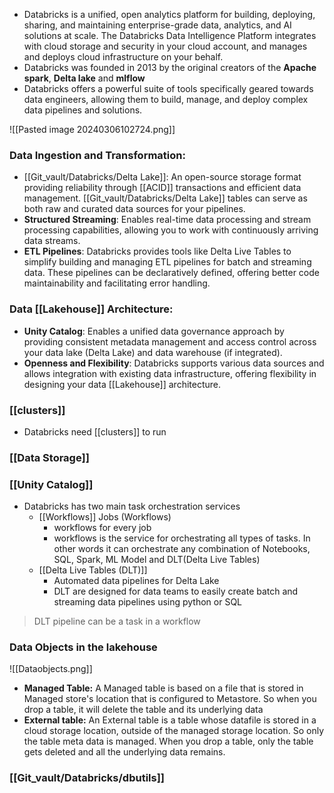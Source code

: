 -  Databricks is a unified, open analytics platform for building, deploying, sharing, and maintaining enterprise-grade data, analytics, and AI solutions at scale. The Databricks Data Intelligence Platform integrates with cloud storage and security in your cloud account, and manages and deploys cloud infrastructure on your behalf.
- Databricks was founded in 2013 by the original creators of the **Apache spark**, **Delta lake** and **mlflow**
- Databricks offers a powerful suite of tools specifically geared towards data engineers, allowing them to build, manage, and deploy complex data pipelines and solutions.

![[Pasted image 20240306102724.png]]

### Data Ingestion and Transformation:

- [[Git_vault/Databricks/Delta Lake]]: An open-source storage format providing reliability through [[ACID]] transactions and efficient data management. [[Git_vault/Databricks/Delta Lake]] tables can serve as both raw and curated data sources for your pipelines.
- **Structured Streaming**: Enables real-time data processing and stream processing capabilities, allowing you to work with continuously arriving data streams.
- **ETL Pipelines**: Databricks provides tools like Delta Live Tables to simplify building and managing ETL pipelines for batch and streaming data. These pipelines can be declaratively defined, offering better code maintainability and facilitating error handling.

### Data [[Lakehouse]] Architecture:

- **Unity Catalog**: Enables a unified data governance approach by providing consistent metadata management and access control across your data lake (Delta Lake) and data warehouse (if integrated).
- **Openness and Flexibility**: Databricks supports various data sources and allows integration with existing data infrastructure, offering flexibility in designing your data [[Lakehouse]] architecture.

### [[clusters]]
- Databricks need [[clusters]] to run

### [[Data Storage]]


### [[Unity Catalog]]





- Databricks has two main task orchestration services
	- [[Workflows]] Jobs (Workflows)
		- workflows for every job
		- workflows is the service for orchestrating all types of tasks. In other words it can orchestrate any combination of Notebooks, SQL, Spark, ML Model and DLT(Delta Live Tables)
	- [[Delta Live Tables (DLT)]]
		- Automated data pipelines for Delta Lake
		- DLT are designed for data teams to easily create batch and streaming data pipelines using python or SQL 

>DLT pipeline can be a task in a workflow



### Data Objects in the lakehouse

![[Dataobjects.png]]



- **Managed Table:** A Managed table is based on a file that is stored in Managed store's location that is configured to Metastore. So when you drop a table, it will delete the table and its underlying data
- **External table:** An External table is a table whose datafile is stored in a cloud storage location, outside of the managed storage location. So only the table meta data is managed. When you drop a table, only the table gets deleted and all the underlying data remains.


### [[Git_vault/Databricks/dbutils]]

